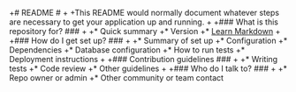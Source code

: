 +# README #
+
+This README would normally document whatever steps are necessary to get your application up and running.
+
+### What is this repository for? ###
+
+* Quick summary
+* Version
+* [Learn Markdown](https://bitbucket.org/tutorials/markdowndemo)
+
+### How do I get set up? ###
+
+* Summary of set up
+* Configuration
+* Dependencies
+* Database configuration
+* How to run tests
+* Deployment instructions
+
+### Contribution guidelines ###
+
+* Writing tests
+* Code review
+* Other guidelines
+
+### Who do I talk to? ###
+
+* Repo owner or admin
+* Other community or team contact